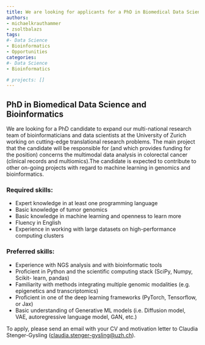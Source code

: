 ```yaml
---
title: We are looking for applicants for a PhD in Biomedical Data Science and Bioinformatics
authors:
- michaelkrauthammer
- zsoltbalazs
tags: 
#- Data Science
- Bioinformatics
- Opportunities
categories:
#- Data Science
- Bioinformatics

# projects: []
---
```


## PhD in Biomedical Data Science and Bioinformatics

We are looking for a PhD candidate to expand our multi-national research team of bioinformaticians and data scientists at the 
University of Zurich working on cutting-edge translational research problems. The main project that the candidate will be 
responsible for (and which provides funding for the position) concerns the multimodal data analysis in colorectal cancer (clinical records and multiomics).The candidate 
is expected to contribute to other on-going projects with regard to machine learning in genomics and bioinformatics.

### Required skills:
- Expert knowledge in at least one programming language
- Basic knowledge of tumor genomics
- Basic knowledge in machine learning and openness to learn more
- Fluency in English
- Experience in working with large datasets on high-performance computing clusters

### Preferred skills:
- Experience with NGS analysis and with bioinformatic tools
- Proficient in Python and the scientific computing stack (SciPy, Numpy, Scikit- learn, pandas)
- Familiarity with methods integrating multiple genomic modalities (e.g. epigenetics and transcriptomics)
- Proficient in one of the deep learning frameworks (PyTorch, Tensorflow, or Jax)
- Basic understanding of Generative ML models (i.e. Diffusion model, VAE, autoregressive language model, GAN, etc.)

To apply, please send an email with your CV and motivation letter to Claudia Stenger-Gysling  (claudia.stenger-gysling@uzh.ch).
